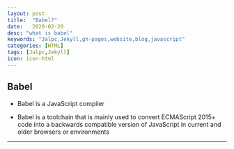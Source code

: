 ```yaml
---
layout: post
title:  "Babel?"
date:   2020-02-20
desc: "what is babel"
keywords: "Jalpc,Jekyll,gh-pages,website,blog,javascript"
categories: [HTML]
tags: [Jalpc,Jekyll]
icon: icon-html
---
```

## Babel

- Babel is a JavaScript compiler   

- Babel is a toolchain that is mainly used to convert ECMAScript 2015+ code into a backwards compatible version of JavaScript in current and older browsers or environments

---
